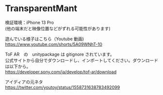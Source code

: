 # TransparentMant

検証環境：iPhone 13 Pro<br>
(他の端末だと映像位置などがずれる可能性があります)

遊んでいる様子はこちら（Youtube 動画)<br>
https://www.youtube.com/shorts/5A09WNhT-10

ToF AR　の　unitypackage は gitignore されています。<br>
公式サイトから自分でダウンロードし、インポートしてください。ダウンロードは以下から。<br>
https://developer.sony.com/ja/develop/tof-ar/download

アイディアの元ネタ<br>
https://twitter.com/youtoy/status/1558731638783492099
